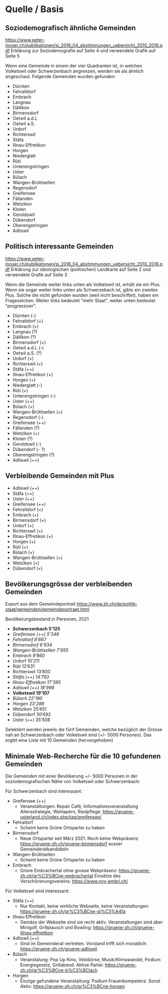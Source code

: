 # Quelle / Basis

## Soziodemografisch ähnliche Gemeinden
https://www.peter-moser.ch/publikationen/si_2016_04_abstimmungen_uebersicht_2010_2016.pdf 
Erklärung zur Soziodemografie auf Seite 4 und verwendete Grafik auf Seite 5

Wenn eine Gemeinde in einem der vier Quadranten ist, in welchen Volketswil oder Schwerzenbach angrenzen, werden sie als ähnlich angeschaut. Folgende Gemeinden wurden gefunden:
- Dürnten
- Fehraltdorf
- Embrach
- Langnau
- Dällikon
- Birmensdorf
- Oetwil a.d.L
- Oetwil a.S.
- Urdorf
- Richterswil
- Stäfa
- Illnau-Effretikon
- Horgen
- Niederglatt
- Rüti
- Unterengstringen
- Uster 
- Bülach
- Wangen-Brüttisellen
- Regensdorf
- Greifensee
- Fällanden
- Wetzikon
- Kloten
- Geroldswil
- Dübendorf
- Oberengstringen
- Adliswil

## Politisch interessante Gemeinden
https://www.peter-moser.ch/publikationen/si_2016_04_abstimmungen_uebersicht_2010_2016.pdf 
Erklärung zur ideologischen (politischen) Landkarte auf Seite 2 und verwendete Grafik auf Seite 3

Wenn die Gemeinde weiter links unten als Volketswil ist, erhält sie ein Plus. Wenn sie sogar weiter links unten als Schwerzebach ist, gibts ein zweites Plus. Solche die nicht gefunden wurden (weil nicht beschriftet), haben ein Fragezeichen. Weiter links bedeutet "mehr Staat", weiter unten bedeutet "progressiver".

- Dürnten (-)
- Fehraltdorf (+)
- Embrach (+)
- Langnau (?)
- Dällikon (?)
- Birmensdorf (+)
- Oetwil a.d.L (-)
- Oetwil a.S. (?)
- Urdorf (+)
- Richterswil (+)
- Stäfa (++)
- Illnau-Effretikon (+)
- Horgen (+)
- Niederglatt (-)
- Rüti (+)
- Unterengstringen (-)
- Uster (++)
- Bülach (+)
- Wangen-Brüttisellen (+)
- Regensdorf (-)
- Greifensee (++)
- Fällanden (?)
- Wetzikon (+)
- Kloten (?)
- Geroldswil (-)
- Dübendorf (- ?)
- Oberengstringen (?)
- Adliswil (++)

## Verbleibende Gemeinden mit Plus
- Adliswil (++)
- Stäfa (++)
- Uster (++)
- Greifensee (++)
- Fehraltdorf (+)
- Embrach (+)
- Birmensdorf (+)
- Urdorf (+)
- Richterswil (+)
- Illnau-Effretikon (+)
- Horgen (+)
- Rüti (+)
- Bülach (+)
- Wangen-Brüttisellen (+)
- Wetzikon (+)
- Dübendorf (+)

## Bevölkerungsgrösse der verbleibenden Gemeinden
Export aus dem Gemeindeportrait https://www.zh.ch/de/politik-staat/gemeinden/gemeindeportraet.html

Bevölkerungsbestand in Personen, 2021 

- **Schwerzenbach	5’125**
- _Greifensee (++)	5’346_
- _Fehraltorf	6’667_
- _Birmensdorf	6’934_
- _Wangen-Brüttisellen	7’955_
- _Embrach	9’860_
- Urdorf	10’211
- Rüti	12’631
- Richterswil	13’800
- _Stäfa (++)	14’793_
- _Illnau-Effretikon	17’395_
- _Adliswil (++)	18’998_
- **Volketswil	19’107**
- _Bülach	22’190_
- _Horgen	23’288_
- Wetzikon	25’451
- Dübendorf	30’492
- Uster (++)	35’508

Selektiert werden jeweils die fünf Gemeinden, welche bezüglich der Grösse nah an Schwerzenbach oder Volketswil sind (+/- 5000 Personen). Das ergibt eine Liste mit 10 Gemeinden (hervorgehoben)

## Minimale Web-Recherche für die 10 gefundenen Gemeinden
Die Gemeinden mit einer Bevölkerung +/- 5000 Personen in der soziodemografischen Nähe von Volketswil oder Schwerzenbach:

Für Schwerzenbach sind interessant:
- Greifensee (++)	
  -  Veranstaltungen: Repair Café, Informationsveranstaltung Altersstrategie, Wahlapéro, Riedpflege. https://gruene-usterland.ch/index.php/tag/greifensee/
- Fehraltorf	
  - Scheint keine Grüne Ortspartei zu haben 
- Birmensdorf	
  - Neue Ortspartei seit März 2021. Noch keine Webpräsenz https://gruene-zh.ch/gruene-birmensdorf ausser Gemeinderatkandidatin
- Wangen-Brüttisellen	
  -  Scheint keine Grüne Ortspartei zu haben
- Embrach	
  -  Grüne Embrachertal ohne grosse Webpräsenz: https://gruene-zh.ch/gr%C3%BCne-embrachertal Einsätze des Verschönerungsvereins: https://www.nvv-embri.ch/

Für Volketswil sind interessant:
- Stäfa (++)	
  - Nur Kontakt, keine wirkliche Webseite, keine Veranstaltungen: https://gruene-zh.ch/gr%C3%BCne-st%C3%A4fa
- Illnau-Effretikon	
  - Gemäss der Webseite sind sie recht aktiv. Veranstaltungen sind aber Minigolf, Grillplausch und Bowling: https://gruene-zh.ch/gruene-illnau-effretikon 
- Adliswil (++)	
  -  Sind im Gemeinderat vertreten. Vorstand trifft sich monatlich: https://gruene-zh.ch/gruene-adliswil
- Bülach
  -  Veranstalung: Pop Up Kino, Velobörse, Musik/Klimawandel, Podium Energiegesetz, Grillabend. Aktive Partei: https://gruene-zh.ch/gr%C3%BCne-b%C3%BClach
- Horgen
  - Einzige gefundene Veranstaltung: Podium Frauenkompetenz. Sonst Aktiv: https://gruene-zh.ch/gr%C3%BCne-horgen   
